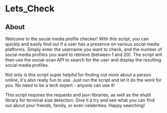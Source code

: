 # Lets_Check
 ## About 
 
Welcome to the social media profile checker! With this script, you can quickly and easily find out if a user has a presence on various social media platforms. Simply enter the username you want to check, and the number of social media profiles you want to retrieve (between 1 and 20). The script will then use the social-scan API to search for the user and display the resulting social media profiles.

Not only is this script super helpful for finding out more about a person online, it's also really fun to use. Just run the script and let it do the work for you. No need to be a tech expert - anyone can use it!

This script requires the requests and json libraries, as well as the shutil library for terminal size detection. Give it a try and see what you can find out about your friends, family, or even celebrities. Happy searching!
